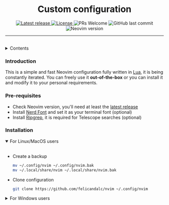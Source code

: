 <h1 align="center">Custom configuration</h1>

<div align="center">
    <a href="https://github.com/felicandalc/nvim/releases/latest">
        <img alt="Latest release" src="https://img.shields.io/github/v/release/felicandalc/nvim?style=flat-square&logo=starship&color=DCD7C9&labelColor=2C3639&logoColor=DCD7C9" />
    </a>
    <a href="https://github.com/felicandalc/nvim/LICENSE">
    <img alt="License" src="https://img.shields.io/github/license/felicandalc/nvim?style=flat-square&color=DCD7C9&labelColor=2C3639" />
    </a>
    <img alt="PRs Welcome" src="https://img.shields.io/badge/PRs-welcome-brightgreen.svg?style=flat-square&color=DCD7C9&labelColor=2C3639" />
    <img alt="GitHub last commit" src="https://img.shields.io/github/last-commit/felicandalc/nvim/master?style=flat-square&color=DCD7C9&labelColor=2C3639" />
    <img alt="Neovim version" src="https://img.shields.io/badge/Neovim->=0.9-57A143?style=flat-square&logo=neovim&color=DCD7C9&labelColor=2C3639" />
</div>

<hr / >
<br />

<details>
  <summary>Contents</summary>
  <ul>
    <li><a href="#introduction">Introduction</a></li>
    <li>
      Getting Started
        <ul>
          <li><a href="#pre-requisites">Pre-requisites</a></li>
          <li><a href="#installation">Installation</a></li>
        </ul>
    </li>
  </ul>
</details>

### Introduction

This is a simple and fast Neovim configuration fully written in [Lua](https://www.lua.org/), it is being constantly iterated.
You can freely use it <strong>out-of-the-box</strong> or you can install it and modify it to your personal requirements.

### Pre-requisites

- Check Neovim version, you'll need at least the [latest release](https://github.com/neovim/neovim/releases/tag/stable)
- Install [Nerd Font](https://www.nerdfonts.com) and set it as your terminal font (optional)
- Install [Ripgrep](https://github.com/BurntSushi/ripgrep), it is required for Telescope searches (optional)

### Installation

<details open="open">
<summary>For Linux/MacOS users</summary>

<br />

- Create a backup

  ```sh
  mv ~/.config/nvim ~/.config/nvim.bak
  mv ~/.local/share/nvim ~/.local/share/nvim.bak
  ```

- Clone configuration

  ```sh
  git clone https://github.com/felicandalc/nvim ~/.config/nvim
  ```

</details>

<details>
<summary>For Windows users</summary>

<br />

- Create a backup

  ```sh
  Move-Item -Path $HOME\AppData\Local\nvim -Destination $HOME\AppData\Local\nvim.bak
  Move-Item -Path $HOME\AppData\Local\nvim-data -Destination $HOME\AppData\Local\nvim-data.bak
  ```

- Clone configuration

  ```sh
  git clone https://github.com/felicandalc/nvim $HOME\AppData\Local\nvim
  ```

</details>
